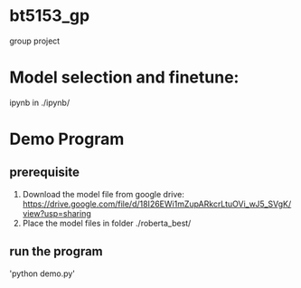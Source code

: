 # bt5153_gp
group project

# Model selection and finetune:
ipynb in ./ipynb/

# Demo Program
## prerequisite
1. Download the model file from google drive: https://drive.google.com/file/d/18I26EWi1mZupARkcrLtuOVi_wJ5_SVgK/view?usp=sharing
2. Place the model files in folder ./roberta_best/

## run the program
'python demo.py'
